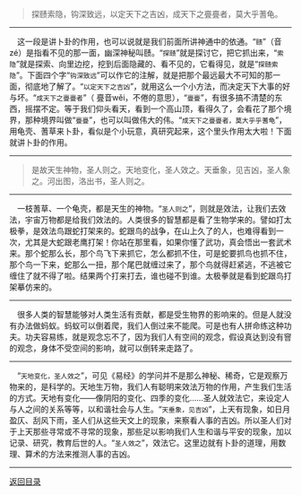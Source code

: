 > 探赜索隐，钩深致远，以定天下之吉凶，成天下之亹亹者，莫大乎蓍龟。
___
&emsp;这一段是讲卜卦的作用，也可以说就是我们前面所讲神通中的依通。“``赜``”（音zé）是指看不见的那一面，幽深神秘叫赜。“``探赜``”就是探讨它，把它抓出来，“``索隐``”就是探索、向里边挖，挖到后面隐藏的、看不见的，它看得见，就是“``探赜索隐``”。下面四个字“``钩深致远``”可以作它的注解，就是把那个最远最大不可知的那一面，彻底地了解了。“``以定天下之吉凶``”，就用这么一个小方法，而决定天下大事的好与坏。“``成天下之亹亹者``”（ 亹音wěi，不倦的意思），“``亹亹``”，有很多搞不清楚的东西，摇摆不定。等于我们仰头看天，看到一个高山顶，看得久了，会看花了那个境界，那种境界叫做“``亹亹``”，也可以叫做伟大的伟。“``成天下之亹亹者，莫大乎乎蓍龟``”，用龟壳、蓍草来卜卦，看似是个小玩意，真研究起来，这个里头作用太大啦！下面就讲卜卦的作用。
___
> 是故天生神物，圣人则之。天地变化，圣人效之。天垂象，见吉凶，圣人象之。河出图，洛出书，圣人则之。
___
&emsp;一枝蓍草、一个龟壳，都是天生的神物。“``圣人则之``”，则就是效法，让我们去效法，宇宙万物都是给我们效法的。人类很多的智慧都是看了生物学来的。譬如打太极拳，是效法鸟跟蛇打架来的。蛇跟鸟的战争，在山上久了的人，也难得看到一次，尤其是大蛇跟老鹰打架！你站在那里看，如果你懂了武功，真会悟出一套武术来。那个蛇那么长，那个鸟飞下来抓它，怎么都抓不住，可是蛇要抓鸟也抓不住，那个鸟一下来，蛇那么一扭，那个尾巴就缠过来了，那个鸟就得赶紧逃，不逃被它缠住了就不得了啦。结果两个打来打去，谁也碰不到谁。太极拳就是看到蛇跟鸟打架摹仿来的。
___
&emsp;很多人类的智慧能够对人类生活有贡献，都是受生物界的影响来的。但是人就没有办法做蚂蚁。蚂蚁可以倒着爬，我们人倒过来不能爬。可是也有人拼命练这种功夫。功夫容易练，就是观念忘不了，因为我们人有空间的观念，假设真达到没有窨的观念，身体不受空间的影响，就可以倒转来走路了。
___
&emsp;“``天地变化，圣人效之``”，可见《易经》的学问并不是那么神秘、稀奇，它是观察万物来的，是科学的。天地生万物，我们人有聪明来效法万物的作用，产生我们生活的方式。天地有变化——像阴阳的变化、四季的变化……圣人就效法它，来设定人与人之间的关系等等，以和谐社会与人生。“``天垂象，见吉凶``”，上天有现象，如日月盈仄、刮风下雨，圣人们从这些天文上的现象，来察看人事的吉凶。所以圣人们对于上天那些寻常或不寻常的现象，那些足以影响我们人生和谐与平安的现象，加以记录、研究，教育后世的人。“``圣人效之``”，效法它。这里边就有卜卦的道理，用数理、算术的方法来推测人事的吉凶。
___
[返回目录](../../master/README.md#目录)